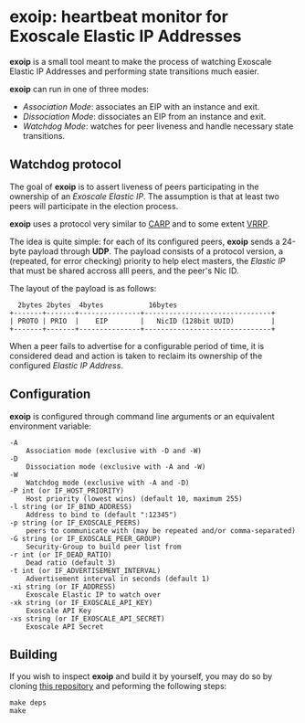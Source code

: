 exoip: heartbeat monitor for Exoscale Elastic IP Addresses
==========================================================

**exoip** is a small tool meant to make the process of watching
Exoscale Elastic IP Addresses and performing state transitions much
easier.

**exoip** can run in one of three modes:

- *Association Mode*: associates an EIP with an instance and exit.
- *Dissociation Mode*: dissociates an EIP from an instance and exit.
- *Watchdog Mode*: watches for peer liveness and handle necessary state transitions.

## Watchdog protocol

The goal of **exoip** is to assert liveness of peers participating in
the ownership of an *Exoscale Elastic IP*. The assumption is that at
least two peers will participate in the election process.


**exoip** uses a protocol very similar to
[CARP](http://en.wikipedia.org/wiki/Common_Addresss_Redundancy_Protocol)
and to some extent
[VRRP](http://en.wikipedia.org/wiki/Virtual_Router_Redundancy_Protocol).

The idea is quite simple: for each of its configured peers, **exoip**
sends a 24-byte payload through **UDP**. The payload consists of a
protocol version, a (repeated, for error checking) priority to help
elect masters, the *Elastic IP* that must be shared accross alll
peers, and the peer's Nic ID.

The layout of the payload is as follows:

      2bytes 2bytes  4bytes           16bytes
    +-------+-------+---------------+-------------------------------+
	| PROTO | PRIO  |    EIP        |   NicID (128bit UUID)         |
	+-------+-------+---------------+-------------------------------+

	
When a peer fails to advertise for a configurable period of time, it
is considered dead and action is taken to reclaim its ownership of
the configured *Elastic IP Address*.

## Configuration

**exoip** is configured through command line arguments or an equivalent
environment variable:

    -A
	    Association mode (exclusive with -D and -W)
    -D
	    Dissociation mode (exclusive with -A and -W)
    -W
	    Watchdog mode (exclusive with -A and -D)
    -P int (or IF_HOST_PRIORITY)
    	Host priority (lowest wins) (default 10, maximum 255)
    -l string (or IF_BIND_ADDRESS)
    	Address to bind to (default ":12345")
    -p string (or IF_EXOSCALE_PEERS)
    	peers to communicate with (may be repeated and/or comma-separated)
	-G string (or IF_EXOSCALE_PEER_GROUP)
	    Security-Group to build peer list from
    -r int (or IF_DEAD_RATIO)
    	Dead ratio (default 3)
    -t int (or IF_ADVERTISEMENT_INTERVAL)
    	Advertisement interval in seconds (default 1)
    -xi string (or IF_ADDRESS)
	    Exoscale Elastic IP to watch over
    -xk string (or IF_EXOSCALE_API_KEY)
    	Exoscale API Key
    -xs string (or IF_EXOSCALE_API_SECRET)
    	Exoscale API Secret

## Building

If you wish to inspect **exoip** and build it by yourself, you may do so
by cloning [this repository](https://github.com/exoscale/exoip) and 
peforming the following steps:

    make deps
	make
	
	
